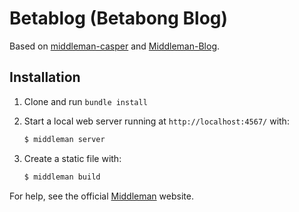 # Betablog (Betabong Blog)

Based on [middleman-casper](https://github.com/danielbayerlein/middleman-casper) and
[Middleman-Blog](http://middlemanapp.com/basics/blogging/).

## Installation

1. Clone and run `bundle install`

2. Start a local web server running at `http://localhost:4567/` with:

   ```bash
   $ middleman server
   ```

3. Create a static file with:

   ```bash
   $ middleman build
   ```

For help, see the official [Middleman](http://middlemanapp.com) website.

